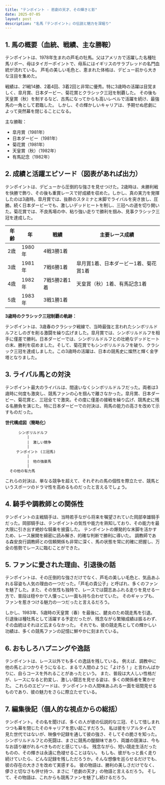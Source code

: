 ```yaml
---
title: "テンポイント - 悲劇の天才、その輝きと影"
date: 2025-07-05
layout: post
description: "名馬『テンポイント』の伝説と魅力を深堀り"
---
```


## 1. 馬の概要（血統、戦績、主な勝鞍）

テンポイントは、1978年生まれの芦毛の牡馬。父はアメリカで活躍した名種牡馬リボー、母はタイガーポイントで、母系にはイギリスのサラブレッドの名門血統が流れている。  芦毛の美しい毛色と、恵まれた体格は、デビュー前から大きな注目を集めた。

戦績は、21戦14勝、2着4回、3着2回と非常に優秀。特に3歳時の活躍は目覚ましく、皐月賞、日本ダービー、菊花賞とクラシック三冠を制覇した。  その後も天皇賞（秋）を制するなど、古馬になってからも高いレベルで活躍を続け、最強馬の一角として君臨した。  しかし、その輝かしいキャリアは、予期せぬ悲劇によって突然幕を閉じることになる。


主な勝鞍：

* 皐月賞（1981年）
* 日本ダービー（1981年）
* 菊花賞（1981年）
* 天皇賞（秋）（1982年）
* 有馬記念（1982年）


## 2. 成績と活躍エピソード（図表があれば出力）

テンポイントは、デビューから圧倒的な強さを見せつけた。2歳時は、未勝利戦を快勝で飾り、その後も重賞レースで好成績を収めた。しかし、真の実力を発揮したのは3歳時。皐月賞では、抜群のスタミナと末脚でライバルを突き放し、圧勝。続く日本ダービーでも、激しいデッドヒートを制し、三冠への道を切り開いた。菊花賞では、不良馬場の中、粘り強い走りで勝利を掴み、見事クラシック三冠を達成した。

| 年齢 | 年 | 戦績 | 主要レース成績 |
|---|---|---|---|
| 2歳 | 1980年 | 4戦3勝1着 |  |
| 3歳 | 1981年 | 7戦6勝1着 | 皐月賞1着、日本ダービー1着、菊花賞1着 |
| 4歳 | 1982年 | 7戦5勝2着1着 | 天皇賞（秋）1着、有馬記念1着 |
| 5歳 | 1983年 | 3戦1勝1着 |  |

**3歳時のクラシック三冠制覇の軌跡：**

テンポイントは、3歳春のクラシック戦線で、当時最強と言われたシンボリルドルフとしのぎを削る激闘を繰り広げました。皐月賞では、シンボリルドルフを相手に僅差で勝利。日本ダービーでは、シンボリルドルフとの壮絶なデッドヒートの末、勝利を収めました。そして、菊花賞でもシンボリルドルフを破り、クラシック三冠を達成しました。この3歳時の活躍は、日本の競馬史に燦然と輝く金字塔となりました。


## 3. ライバル馬との対決

テンポイント最大のライバルは、間違いなくシンボリルドルフだった。両者は3歳時に何度も激突し、競馬ファンの心を掴んで離さなかった。皐月賞、日本ダービー、菊花賞と、三冠全てで激突。その度に僅差の接戦を繰り広げ、競馬史に残る名勝負を演じた。特に日本ダービーでの対決は、両馬の能力の高さを改めて示すものだった。

**世代構成図（簡略化）**

```
      シンボリルドルフ
          |
          |　激しい競争
          |
     テンポイント (三冠馬)
          |
          |　他の強豪馬
          |
  その他の有力馬
```

これらの対決は、単なる競争を超えて、それぞれの馬の個性を際立たせ、競馬というスポーツのドラマ性を高めるものだったと言えるでしょう。


## 4. 騎手や調教師との関係性

テンポイントの主戦騎手は、当時若手ながら将来を嘱望されていた岡部幸雄騎手だった。岡部騎手は、テンポイントの気性や能力を熟知しており、その能力を最大限に引き出す絶妙な騎乗を披露した。  テンポイントの爆発的な末脚を活かすため、レース展開を綿密に読み解き、的確な判断で勝利に導いた。  調教師である森安良行調教師との信頼関係も非常に深く、馬の状態を常に的確に把握し、万全の態勢でレースに臨むことができた。


## 5. ファンに愛された理由、引退後の話

テンポイントは、その圧倒的な強さだけでなく、芦毛の美しい毛色と、気品あふれる容姿も人気の理由の一つだった。「芦毛の貴公子」と呼ばれ、多くのファンを魅了した。また、その気性も独特で、レースでは闘志あふれる走りを見せる一方で、普段は穏やかで人懐っこい一面も持ち合わせていた。  そのギャップも、ファンを惹きつける魅力の一つだったと言えるだろう。

しかし、1983年、5歳時の天皇賞（春）を最後に、腱炎のため競走馬を引退。  引退後は種牡馬として活躍する予定だったが、残念ながら繁殖成績は振るわず、その血統はそれほど広まらなかった。  それでも、彼の競走馬としての輝かしい功績は、多くの競馬ファンの記憶に鮮やかに刻まれている。


## 6. おもしろハプニングや逸話

テンポイントは、レース以外でも多くの逸話を残している。  例えば、調教中に他の馬とぶつかりそうになると、まるで人間のように「よけろ！」と言わんばかりに、自らコースを外れることがあったという。 また、普段は大人しい性格だが、レースになると豹変し、激しい闘志を見せる姿は、多くの関係者を驚かせた。  これらのエピソードは、テンポイントの人間味あふれる一面を垣間見せるものであり、彼の魅力をさらに際立たせている。


## 7. 編集後記（個人的な視点からの総括）

テンポイント。その名を聞けば、多くの人が彼の伝説的な三冠、そして惜しまれつつも幕を閉じたそのキャリアを思い起こすだろう。  私は彼をリアルタイムで見た世代ではないが、映像や記録を通して彼の強さ、そしてその脆さを知った。シンボリルドルフとの死闘は、まさに競馬の醍醐味であり、両雄の競演は、今もなお語り継がれるべきものだと感じている。  残念ながら、短い競走生活だったものの、その輝きは永遠に色褪せることはない。  もしも、彼がもっと長く走り続けていたら、どんな記録を残しただろうか。そんな想像を巡らせるだけでも、彼の存在の大きさを改めて実感する。  彼の物語は、勝利の美しさだけでなく、儚さと切なさも併せ持つ、まさに「悲劇の天才」の物語と言えるだろう。  そして、その物語は、これからも競馬ファンを魅了し続けるだろう。
